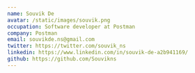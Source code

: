 ```yaml
---
name: Souvik De
avatar: /static/images/souvik.png
occupation: Software developer at Postman
company: Postman
email: souvikde.ns@gmail.com
twitter: https://twitter.com/souvik_ns
linkedin: https://www.linkedin.com/in/souvik-de-a2b941169/
github: https://github.com/Souvikns
---
```


